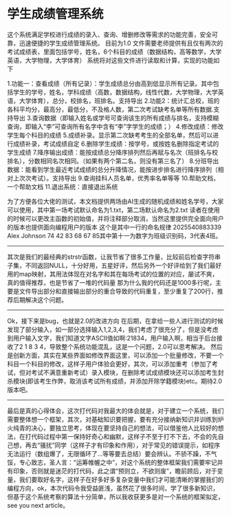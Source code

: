 # 学生成绩管理系统
这个系统满足学校进行成绩的录入、查询、增删修改等需求的功能完善，安全可靠，迅速便捷的学生成绩管理系统。
目前为1.0
文件需要老师提供有且仅有两次的考试成绩表，里面包括学号，姓名，6个科目的成绩（数据结构，高等数学，大学英语，大学物理，大学体育）
系统将对这些文件进行读取和计算，实现的功能如下

1.功能一：查看成绩（所有记录）：学生成绩总分由高到低显示所有记录。其中包括学生的学号，姓名，学科成绩（高数，数据结构，线性代数，大学物理，大学英语，大学体育），总分，校排名，班排名。支持导出
2.功能2：统计汇总校，班的各科平均分，最高分，最低分，不及格人数，第二次考试缺考名单等所有数据.支持导出
3.查询数据（即输入姓名或学号可查询该生的所有成绩与排名，支持模糊查询，即输入“李”可查询所有名字中含有“李”字学生的成绩；）
4.修改成绩：修改学生每个科目的成绩
5.成绩补录。显示第二次缺考考生的全部名单，然后可以进行成绩补录，考试成绩自定
6.删除学生成绩：按学号，或按姓名删除指定考试的学生成绩
7.降序输出成绩：能按成绩总分降序排列然后再赋与名次（班排名与校排名），分数相同名次相同。（如果有两个第二名，则没有第三名了）
8.分班导出数据：能看到学生最近考试成绩的总分升降情况，能按进步排名进行降序排列（相对上次次考试）。支持导出
9.查询挂科人员名单，优秀率名单等等
10.帮助文档，一个帮助文档
11.退出系统：直接退出系统

为了方便各位大佬的测试，本文档提供两场由AI生成的随机成绩和姓名学号，大家可以使用，其中第一场考试默认命名为1.txt，第二场默认命名为2.txt
读者在使用的时候可以更改主函数的初始值，并将注释部分取消，当然这里提供完全面向用户的版本也提供面向编程用户的版本
这个是其中一行的命名规律
2025540883339   Alex Johnson   74  42  83  68  67  85其中第十一为数字为班级识别码，3代表4班。
*********************************************************************************************************************************************************************************
其次是我们的最经典的strstr函数，让我节省了很多工作量，比较前后检查字符串子集，不同返回NULL，十分好用，五星好评，然后另外一个好评给到了我们最好用的map映射，其用法体现在对名字和其在每场考试的位置的对应，屡试不爽，真的值得推荐，也是节省了一堆的代码量
那为什么我的代码还是1000多行呢，主要是文件导出部分和直接输出部分的重合导致的代码重复，至少重复了200行，推荐后期解决这个问题。
*********************************************************************************************************************************************************************************
Ok，接下来是bug，也就是2.0的改进方向
在后期，在拿给一些人进行测试的时候发现了部分输入，如一部分选择输入1,2,3,4，我们考虑了很充分了，但是没考虑到用户输入文字，我们知道文字ASCII值如啊:21834，用户输入啊，相当于后台接收了2 1 8 3 4，导致整个系统功能混乱，这是一个问题，2.0可以思考解决。
然后是创新方面，其实在某些界面如修改界面这里，可以添加一个批量修改，不要一个科目一个科目的修改，这样子用户体验会更好，其次，可以添加重考（参加了考试，但对考试不满意重新考试）录入模块，在删除考试成绩模块还可以添加考生封杀模块(即该考生作弊，取消该考试所有成绩，并添加开除学籍模块)etc。期待2.0版本吧。
*********************************************************************************************************************************************************************************
最后是真的心得体会，这次打代码对我最大的体会就是，对于建立一个系统，我们需要整体想一个框架，其次，对基础知识要把握，要有充分接纳新知识并训练到炉火纯青的决心，要独立思考，体现在要坚持自己的想法，可以借鉴他人比较好的想法，在打代码过程中第一保持好奇心和幽默，这样子不至于打不下去，不会的先自己想，再去“骚扰”同学（这样子才有印象和作用），对于常见的错误提示，如程序无法运行（数组爆了，无限循环了...等等要去总结）要会辨认。不骄不躁，不气馁，专心致志，圣人言：“运筹帷幄之中”，对这个系统的整体框架我们需要牢记并有印象，否则就是迷茫的打代码，此之谓“预则立，不欲则废”，瞻前顾后，对于变量，我们要取好名字，这样子在好多好多复杂变量中我们才可能清晰的掌握我们的编程方向，ok，本次代码令我受益匪浅，虽然花了很多时间，学了很多新知识，但基于这个系统考察的算法十分简单，所以我收获更多是对一个系统的框架拟定，see you next article。


